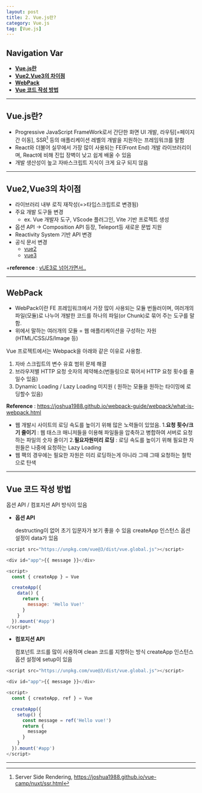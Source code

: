 ```yaml
---
layout: post
title: 2. Vue.js란?
category: Vue.js
tag: [Vue.js]
---
```


## Navigation Var

- **[Vue.js란](#vuejs란)**
- **[Vue2,Vue3의 차이점](#vue2vue3의-차이점)**
- **[WebPack](#webpack)**
- **[Vue 코드 작성 방법](#vue-코드-작성-방법)**

___

## Vue.js란?

- Progressive JavaScript FrameWork로서 간단한 화면 UI 개발, 라우팅[=페이지간 이동], SSR[^SSR] 등의 애플리케이션 레벨의 개발을 지원하는 프레임워크를 말함
- React와 더불어 실무에서 가장 많이 사용되는 FE(Front End) 개발 라이브러리이며, React에 비해 진입 장벽이 낮고 쉽게 배울 수 있음
- 개발 생산성이 높고 자바스크립트 지식이 크게 요구 되지 않음

___

## Vue2,Vue3의 차이점

- 라이브러리 내부 로직 재작성(=>타입스크립트로 변경됨)
- 주요 개발 도구들 변경
  - ex. Vue 개발자 도구, VScode 플러그인, Vite 기반 프로젝트 생성
- 옵션 API -> Composition API 등장, Teleport등 새로운 문법 지원
- Reactivity System 기반 API 변경
- 공식 문서 변경
  - [vue2](https://v2.vuejs.org)
  - [vue3](https://vuejs.org)

+__reference__ : [vUE3로 넘어가면서..](https://joshua1988.github.io/web-development/vuejs/vue3-coming/)

___

## WebPack

- WebPack이란 FE 프레임워크에서 가장 많이 사용되는 모듈 번들러이며, 여러개의 파일(모듈)로 나누어 개발한 코드를 하나의 파일(or Chunk)로 묶어 주는 도구를 말함.
- 위에서 말하는 여러개의 모듈 = 웹 애플리케이션을 구성하는 자원(HTML/CSS/JS/Image 등)  

Vue 프로젝트에서는 Webpack을 아래와 같은 이유로 사용함.
1. 자바 스크립트의 변수 유효 범위 문제 해결
2. 브라우저별 HTTP 요청 숫자의 제약해소(번들링으로 묶어서 HTTP 요청 횟수를 줄일수 있음)
3. Dynamic Loading / Lazy Loading 미지원 ( 원하는 모듈을 원하는 타이밍에 로딩할수 있음)

__Reference__ : https://joshua1988.github.io/webpack-guide/webpack/what-is-webpack.html
- 웹 개발시 사이트의 로딩 속도를 높이기 위해 많은 노력들이 있었음.
  1.__요청 횟수/크기 줄이기__ : 웹 태스크 매니저들을 이용해 파일들을 압축하고 병합하여 서버로 요청하는 파일의 숫자 줄이기
  2.__필요자원미리 로딩__ : 로딩 속도를 높이기 위해 필요한 자원들은 나중에 요청하는 Lazy Loading
- 웹 팩의 경우에는 필요한 자원은 미리 로딩하는게 아니라 그때 그때 요청하는 철학으로 탄색

___

## Vue 코드 작성 방법

옵션 API / 컴포지션 API 방식이 있음

- __옵션 API__

    destructing이 없어 초기 입문자가 보기 좋을 수 있음
    createApp 인스턴스 옵션 설정이 data가 있음

```javascript
<script src="https://unpkg.com/vue@3/dist/vue.global.js"></script>

<div id="app">{{ message }}</div>

<script>
  const { createApp } = Vue

  createApp({
    data() {
      return {
        message: 'Hello Vue!'
      }
    }
  }).mount('#app')
</script>
```

- __컴포지션 API__
 
    컴포넌트 코드를 많이 사용하며 clean 코드를 지향하는 방식
    createApp 인스턴스 옵션 설정에 setup이 있음

```javascript
<script src="https://unpkg.com/vue@3/dist/vue.global.js"></script>

<div id="app">{{ message }}</div>

<script>
  const { createApp, ref } = Vue

  createApp({
    setup() {
      const message = ref('Hello vue!')
      return {
        message
      }
    }
  }).mount('#app')
</script>
```

***

[^SSR]: Server Side Rendering, https://joshua1988.github.io/vue-camp/nuxt/ssr.html